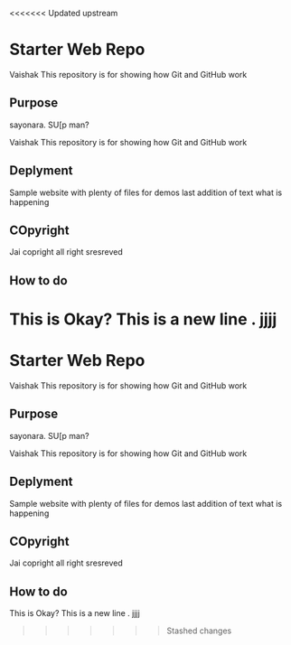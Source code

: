 <<<<<<< Updated upstream
# Starter Web Repo

Vaishak This repository is for showing how Git and GitHub work

## Purpose

sayonara. SU[p man?


Vaishak This repository is for showing how Git and GitHub work

## Deplyment

Sample website with plenty of files for demos
last addition of text 
what is happening


## COpyright

Jai copright all right sresreved

## How to do
This is  Okay?
This is a new line . jjjj
=======
# Starter Web Repo

Vaishak This repository is for showing how Git and GitHub work

## Purpose

sayonara. SU[p man?


Vaishak This repository is for showing how Git and GitHub work

## Deplyment

Sample website with plenty of files for demos
last addition of text 
what is happening


## COpyright

Jai copright all right sresreved

## How to do
This is  Okay?
This is a new line . jjjj
>>>>>>> Stashed changes
